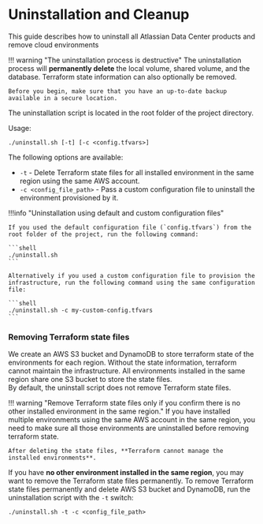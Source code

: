 # Uninstallation and Cleanup 

This guide describes how to uninstall all Atlassian Data Center products and remove cloud environments 

!!! warning "The uninstallation process is destructive"
    The uninstallation process will **permanently delete** the local volume, shared volume, and the database. Terraform state information can also optionally be removed.

    Before you begin, make sure that you have an up-to-date backup available in a secure location. 

The uninstallation script is located in the root folder of the project directory.

Usage:

```shell
./uninstall.sh [-t] [-c <config.tfvars>]
```

The following options are available:

- `-t` - Delete Terraform state files for all installed environment in the same region using the same AWS account.
- `-c <config_file_path>` - Pass a custom configuration file to uninstall the environment provisioned by it.

!!!info "Uninstallation using default and custom configuration files"

    If you used the default configuration file (`config.tfvars`) from the root folder of the project, run the following command:

    ```shell
    ./uninstall.sh
    ```

    Alternatively if you used a custom configuration file to provision the infrastructure, run the following command using the same configuration file:

    ```shell
    ./uninstall.sh -c my-custom-config.tfvars
    ```

### Removing Terraform state files

We create an AWS S3 bucket and DynamoDB to store terraform state of the environments for each region. Without the state information, terraform cannot maintain the infrastructure.
All environments installed in the same region share one S3 bucket to store the state files.  
By default, the uninstall script does not remove Terraform state files.  

!!! warning "Remove Terraform state files only if you confirm there is no other installed environment in the same region."
    If you have installed multiple environments using the same AWS account in the same region, you need to make sure all those environments are uninstalled before removing terraform state.
    
    After deleting the state files, **Terraform cannot manage the installed environments**.
    
If you have **no other environment installed in the same region**, you may want to remove the Terraform state files permanently. 
To remove Terraform state files permanently and delete AWS S3 bucket and DynamoDB, run the uninstallation script with the `-t` switch:

```shell 
./uninstall.sh -t -c <config_file_path>
```

